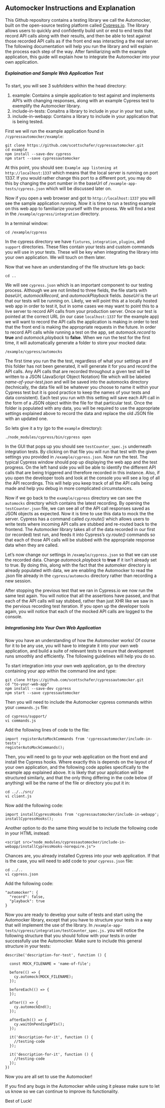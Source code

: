 ## Automocker Instructions and Explanation

This Github repository contains a testing library we call the Automocker, built on the open-source testing platform called [Cypress.io](https://www.cypress.io/). The library allows users to quickly and confidently build unit or end to end tests that record API calls along with their results, and then be able to test against those recorded API calls as if the front end was interacting a the real server. The following documentation will help you run the library and will explain the process each step of the way. After familiarizing with the example application, this guide will explain how to integrate the Automocker into your own application.

##### Explaination and Sample Web Application Test

To start, you will see 3 subfolders within the head directory:
1. example: Contains a simple application to test against and implements API’s with changing responses, along with an example Cypress test to exemplify the Automocker library.
2. include-in-tests: Conaitns a library to include in your in your test suite,
3. include-in-webapp: Contains a library to include in your application that is being tested.

First we will run the example application found in `/cypressautomocker/example`:
```
git clone https://github.com/scottschafer/cypressautomocker.git
cd example
npm install --save-dev cypress
npm start --save cypressautomocker
```

At this point, you should see: `Example app listening at http://localhost:1337` which means that the local server is running on port 1337. If you would rather change this port to a different port, you may do this by changing the port number in the baseUrl of `/example-app-tests/cypress.json` which will be discussed later on. 

Now if you open a web browser and got to `http://localhost:1337` you will see the sample application running. Now it is time to run a testing example on this web app to familiarize yourself with the process. We will find a test in the `/example/cypress/integration` directory.

In a terminal window:
```
cd /example/cypress
```
In the cypress directory we have `fixtures`, `integration`, `plugins`, and `support` directories. These files contain your tests and custom commands you will use in your tests. These will be key when integrating the library into your own application. We will touch on them later. 

Now that we have an understanding of the file structure lets go back:
```
cd ..
```
We will see `cypress.json` which is an important component to our testing process. Although we are not limited to three fields, the file starts with _baseUrl_, _automockRecord_, and _automockPlayback_ fields. _baseUrl_ is the url that our tests will be running on. Likely, we will point this at a locally hosted web app in order to test it, but in some cases we may want to point this to a live server to record API calls from your production server. Once our test is pointed at the correct URL (in our case `localhost:1337` for the example app) we will want to record the API calls the application is making in order to test that the front end is making the appropriate requests in the future. In order to record API calls while running a test on the app, set _automock.record_ to **true** and _automock.playback_ to **false**. When we run the test for the first time, it will automatically generate a folder to store your mocked data:
```
/example/cypress/automocks
```
The first time you run the the test, regardless of what your settings are if this folder has not been generated, it will generate it for you and record the API calls. Any API calls that are recorded throughout a given test will be written to a JSON (JavaScript Object Notation) file which will be labeled _name-of-your-test.json_ and will be saved into the automocks directory (technically, the data file will be whatever you choose to name it within your Cypress test but it is good practice to keep the names of your tests and data consistent). Each test you run with this setting will save each API call in the form of a JSON object within the file for that particular test. Once the folder is populated with any data, you will be required to use the appropriate settings explained above to record the data and replace the old JSON file with an updated one.

So lets give it a try (go to the `example` directory):
```
./node_modules/cypress/bin/cypress open
```
In the GUI that pops up you should see `testCounter_spec.js` underneath integration tests. By clicking on that file you will run that test with the given settings you provided in `/example/cypress.json`. Now run the test. The typical Cypress window should pop up displaying the web app and the test progress. On the left hand side you will be able to identify the different API calls that are being triggered and therefore recorded in this instance. Also, if you open the developer tools and look at the console you will see a log of all the API recordings. This will help you keep track of all the API calls being made and help you debug in more complicated circumstances. 

Now if we go back to the `example/cypress` directory we can see the `automocks` directory which contains the latest recording. By opening the `testCounter.json` file, we can see all of the API call responses saved as JSON objects as expected. Now it is time to use this data to mock the the server. Cypress has a command called _cy.route()_ which allows users to write tests where incoming API calls are stubbed and re-routed back to the frontend. The Automocker library takes all of the data recorded in our first (or recorded) test run, and feeds it into Cypress’s _cy.route()_ commands so that each of those API calls will be stubbed with the appropriate response data when they are called. 

Let’s now change our settings in `/example/cypress.json` so that we can use the recorded data. Change _automock.playback_ to **true** if it isn’t already set to true. By doing this, along with the fact that the automoker directory is already populated with data, we are enabling the Automocker to read the .json file already in the `cypress/automocks` directory rather than recording a new session. 

After stopping the previous test that we ran in Cypress.io we now run the same test again. You will notice that all the assertions have passed, and that each of the API calls will say stubbed, rather than just XHR like we saw in the pervious recording test iteration. If you open up the developer tools again, you will notice that each of the mocked API calls are logged to the console.

##### Integrationing Into Your Own Web Application

Now you have an understanding of how the Automocker works! Of course for it to be any use, you will have to integrate it into your own web application, and build a suite of relevant tests to ensure that development runs smoothly and efficiently. The following guidelines will help you do so. 

To start integration into your own web application, go to the directory containing your app within the command line and type:
```
git clone https://github.com/scottschafer/cypressautomocker.git
cd "to-your-web-app"
npm install --save-dev cypress
npm start --save cypressautomocker
```
Then you will need to include the Automocker cypress commands within your `commands.js` file:
```
cd cypress/support/
vi commands.js
```
Add the following lines of code to the file:
```
import registerAutoMockCommands from 'cypressautomocker/include-in-tests';
registerAutoMockCommands();
```
Then, you will need to go to your web application on the front end and install the Cypress hooks. Where exactly this is depends on the layout of your own application, and the following code applies specifically to the example app explained above. It is likely that your application will be structured similarly, and that the only thing differing in the code below (if anything) will be the name of the file or directory you put it in:
```
cd ../../src/
vi client.js
```
Now add the following code:
```
import installCypressHooks from 'cypressautomocker/include-in-webapp';
installCypressHooks();
```
Another option to do the same thing would be to include the following code in your HTML instead:
```
<script src="node_modules/cypressautomocker/include-in-webapp/installCypressHooks-norequire.js">
```
Chances are, you already installed Cypress into your web application. If that is the case, you will need to add code to your `cypress.json` file:
```
cd ../..
vi cypress.json
```
Add the following code:
```
"automocker": {
  "record": false,
  "playback": true
}
```
Now you are ready to develop your suite of tests and start using the Automocker library, except that you have to structure your tests in a way that will implement the use of the library. In `/example-app-tests/cypress/integration/testCounter_spec.js.` you will notice the following structure that you should follow with your tests in order successfully use the Automocker. Make sure to include this general structure in your tests:
```
describe('description-for-test', function () {

  const MOCK_FILENAME = 'name-of-file';

  before(() => {
    cy.automock(MOCK_FILENAME);
  });

  beforeEach(() => {
  });

  after(() => {
    cy.automockEnd();
  });

  afterEach(() => {
    cy.waitOnPendingAPIs();
  });

  it('description-for-it', function () {
    //testing-code
  });

  it('description-for-it', function () {
    //testing-code
  });
})
```
Now you are all set to use the Automocker!

If you find any bugs in the Automocker while using it please make sure to let us know so we can continue to improve its functionality.

Best of Luck!
